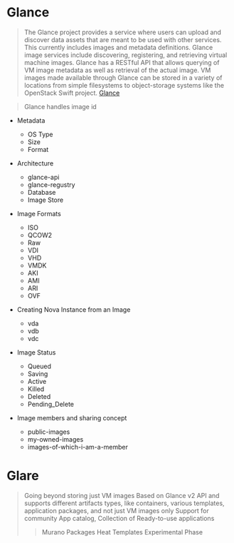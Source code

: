 # Glance

> The Glance project provides a service where users can upload and discover data assets that are meant to be used with other services. This currently includes images and metadata definitions. Glance image services include discovering, registering, and retrieving virtual machine images. Glance has a RESTful API that allows querying of VM image metadata as well as retrieval of the actual image. VM images made available through Glance can be stored in a variety of locations from simple filesystems to object-storage systems like the OpenStack Swift project. [Glance](http://docs.openstack.org/developer/glance/)

> Glance handles image id

- Metadata
  - OS Type
  - Size
  - Format

- Architecture
  - glance-api
  - glance-regustry
  - Database
  - Image Store

- Image Formats
  - ISO
  - QCOW2
  - Raw
  - VDI
  - VHD
  - VMDK
  - AKI
  - AMI
  - ARI
  - OVF

- Creating Nova Instance from an Image
  - vda
  - vdb
  - vdc

- Image Status
  - Queued
  - Saving
  - Active
  - Killed
  - Deleted
  - Pending_Delete

- Image members and sharing concept
  - public-images
  - my-owned-images
  - images-of-which-i-am-a-member

# Glare

> Going beyond storing just VM images
> Based on Glance v2 API and supports different artifacts types, like containers, various templates, application packages, and not just VM images only
> Support for community App catalog, Collection of Ready-to-use applications
> > Murano Packages
> > Heat Templates
> Experimental Phase 

